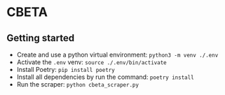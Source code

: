 # CBETA

## Getting started

- Create and use a python virtual environment: `python3 -m venv ./.env`
- Activate the `.env` venv: `source ./.env/bin/activate`
- Install Poetry: `pip install poetry`
- Install all dependencies by run the command: `poetry install`
- Run the scraper: `python cbeta_scraper.py`
